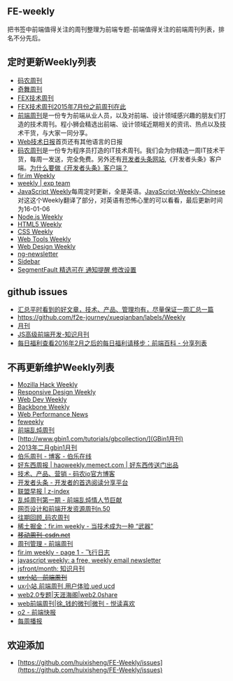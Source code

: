 FE-weekly
-----

把书签中前端值得关注的周刊整理为前端专题-前端值得关注的前端周刊列表，排名不分先后。

## 定时更新Weekly列表

- [码农周刊](http://weekly.manong.io/issues/)
- [奇舞周刊](http://www.75team.com/weekly/)
- [FEX技术周刊](http://fex.baidu.com/weekly/)
- [FEX技术周刊2015年7月份之前周刊在此](https://github.com/zenany/weekly/tree/master/software/2015)
- [前端周刊](http://www.jianshu.com/notebooks/1372086/latest)是一份专为前端从业人员，以及对前端、设计领域感兴趣的朋友们打造的技术周刊。程小狮会精选出前端、设计领域近期相关的资讯、热点以及技术干货，与大家一同分享。
- [Web技术日报](http://web.memect.com/)首页还有其他语言的日报
- [码农周刊](http://weekly.manong.io/issues/)是一份专为程序员打造的IT技术周刊。我们会为你精选一周IT技术干货，每周一发送，完全免费。另外还有[开发者头条网站](http://toutiao.io/),《开发者头条》客户端。[为什么要做《开发者头条》客户端？](http://blog.manong.io/why-create-an-app-for-programmers/)
- [fir.im Weekly](http://blog.fir.im/tag/weekly/)
- <a href="https://exp-team.github.io/categories/weekly/">weekly | exp team</a>
- [JavaScript Weekly](http://javascriptweekly.com/)每周定时更新，全是英语。[JavaScript-Weekly-Chinese](https://github.com/weixiaobo88/JavaScript-Weekly-Chinese)对这这个Weekly翻译了部分，对英语有恐怖心里的可以看看，最后更新时间为16-01-06
- [Node.js Weekly](http://nodeweekly.com/)
- [HTML5 Weekly](http://html5weekly.com/)
- [CSS Weekly](http://css-weekly.com/)
- [Web Tools Weekly](http://webtoolsweekly.com/)
- [Web Design Weekly](http://web-design-weekly.com/)
- [ng-newsletter](http://www.ng-newsletter.com/)
- [Sidebar](http://sidebar.io)
- [SegmentFault 精选可在 通知提醒 修改设置](https://segmentfault.com)

## github issues ##

- [汇总平时看到的好文章，技术、产品、管理均有，尽量保证一周汇总一篇](https://github.com/zenany/weekly)
- https://github.com/f2e-journey/xueqianban/labels/Weekly
- [月刊](https://github.com/jikeytang/jikeytang.github.io/issues)
- [JS高级前端开发-知识月刊](https://github.com/jsfront/month)
- [每日福利](https://github.com/fenbility/daily-welfare)[查看2016年2月之后的每日福利请移步：前端百科 - 分享列表](https://github.com/fenbility/daily-welfare)


## 不再更新维护Weekly列表
- [Mozilla Hack Weekly](https://hacks.mozilla.org/category/mozilla-hacks-weekly/)
- [Responsive Design Weekly](http://responsivedesignweekly.com/)
- [Web Dev Weekly](http://www.webdevweekly.com/)
- [Backbone Weekly](http://backboneweekly.com/)
- [Web Performance News](http://www.webperformancenews.com/)
- [feweekly](http://www.feweekly.com/)
- [前端乱炖周刊](http://www.html-js.com/static/htmljs-weekly-1.html)
- [http://www.gbin1.com/tutorials/gbcollection/](GBin1月刊)
- <a href="http://www.gbin1.com/tutorials/gbcollection/2013february/">2013年二月gbin1月刊</a>
- <a href="http://blog.jobbole.com/category/weekly/">伯乐周刊 - 博客 - 伯乐在线</a>
- <a href="http://haoweekly.memect.com/">好东西周报 | haoweekly.memect.com | 好东西传送门出品</a>
- <a href="http://blog.manong.io/">技术、产品、营销 - 码农io官方博客</a>
- <a href="http://toutiao.io/">开发者头条 - 开发者的首选阅读分享平台</a>
- <a href="http://www.z-index.cc/category/web%e8%81%94%e7%9b%9f%e6%97%a9%e6%8a%a5/">联盟早报 | z-index</a>
- <a href="http://www.html-js.com/static/htmljs-weekly-1.html">乱炖周刊第一期 - 前端乱炖情人节巨献</a>
- <a href="http://ilikecss.com/blog/web-design-and-front-end-resource-weekly-n-50/">网页设计和前端开发资源周刊n.50</a>
- <a href="http://weekly.manong.io/issues/">往期回顾_码农周刊</a>
- <a href="http://gold.xitu.io/entry/569857fa60b26385cc8ceb96">稀土掘金：fir.im weekly - 当技术成为一种 “武器”</a>
- ~~<a href="http://newsletter.csdn.net/show_book/show_book_list?type=0">移动周刊-csdn.net</a>~~
- <a href="http://www.feweekly.com/roundups/index">周刊管理 - 前端周刊</a>
- <a href="http://blog.fir.im/tag/weekly/">fir.im weekly - page 1 - 飞行日志</a>
- <a href="http://javascriptweekly.com/">javascript weekly: a free, weekly email newsletter</a>
- <a href="https://github.com/jsfront/month">jsfront/month: 知识月刊</a>
- ~~<a href="http://ux.f2er.net/weekly/">ux小站--前端周刊</a>~~
- <a href="http://ux.f2er.net/">ux小站,前端周刊,用户体验,ued,ucd</a>
- <a href="http://www.web20share.com/category/web20-topics">web2.0专题|天涯海阁|web2.0share</a>
- <a href="http://kan.weibo.com/kan/3490119760364253">web前端周刊|徐_钱的微刊|微刊 - 悦读喜欢</a>
- <a href="http://aotu.jd.com/express/#">o2 - 前端快报</a>
- [每周播报](http://dickeylth.github.io/tags/F2E%20Weekly/)


## 欢迎添加 ##

- [https://github.com/huixisheng/FE-Weekly/issues](https://github.com/huixisheng/FE-Weekly/issues)
